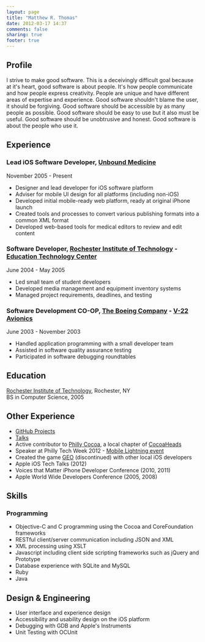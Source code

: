 ```yaml
---
layout: page
title: "Matthew R. Thomas"
date: 2012-03-17 14:37
comments: false
sharing: true
footer: true
---
```

## Profile
I strive to make good software. This is a deceivingly difficult goal because at it's heart, good software is about people. It's how people communicate and how people express creativity. People are unique and have different areas of expertise and experience. Good software shouldn't blame the user, it should be forgiving. Good software should be accessible by as many people as possible. Good software should be easy to use but it also must be useful. Good software should be unobtrusive and honest. Good software is about the people who use it.

## Experience
### Lead iOS Software Developer, [Unbound Medicine][5]
November 2005 - Present  

* Designer and lead developer for iOS software platform
* Adviser for mobile UI design for all platforms (including non-iOS)
* Developed initial mobile-ready web platform, ready at original iPhone launch
* Created tools and processes to convert various publishing formats into a common XML format
* Developed web-based tools for medical editors to review and edit content

### Software Developer, [Rochester Institute of Technology][6] - [Education Technology Center][7]
June 2004 - May 2005  

* Led small team of student developers
* Developed media management and equipment inventory systems
* Managed project requirements, deadlines, and testing

### Software Development CO-OP, [The Boeing Company][8] - [V-22 Avionics][9]
June 2003 - November 2003  

* Handled application programming with a small developer team
* Assisted in software quality assurance testing
* Participated in software debugging roundtables

## Education
[Rochester Institute of Technology][6], Rochester, NY  
BS in Computer Science, 2005

## Other Experience
* [GitHub Projects][10]
* [Talks][13]
* Active contributor to [Philly Cocoa][11], a local chapter of [CocoaHeads][12]
* Speaker at Philly Tech Week 2012 - [Mobile Lightning event][14]
* Created the game [GEO][15] (discontinued) with other local iOS developers
* Apple iOS Tech Talks (2012)
* Voices that Matter iPhone Developer Conference (2010, 2011)
* Apple World Wide Developers Conference (2005, 2008)

## Skills
### Programming
* Objective-C and C programming using the Cocoa and CoreFoundation frameworks 
* RESTful client/server communication including JSON and XML
* XML processing using XSLT
* Javascript including client side scripting frameworks such as jQuery and Prototype
* Database experience with SQLite and MySQL
* Ruby
* Java

## Design & Engineering
* User interface and experience design
* Accessibility and usability design on the iOS platform
* Debugging with GDB and Apple's Instruments
* Unit Testing with OCUnit


[1]:mailto:matt@codecaffeine.com "Mail Me!"
[2]:http://twitter.com/mthomas "Tweet Me!"
[3]:http://codecaffeine.com "Visit my website Code/Caffeine"
[4]:tel:484-474-0046 "Call Me"
[5]:http://www.unboundmedicine.com "Unbound Medicine, Medical Software for Mobile Platforms Including iOS"
[6]:http://www.rit.edu "RIT, My Alma Mater"
[7]:http://www.rit.edu/academicaffairs/etc/ "Education Technology Center at RIT"
[8]:http://www.boeing.com "The Boeing Company"
[9]:http://www.boeing.com/rotorcraft/military/v22/ "Boeing's V-22 Osprey"
[10]:http://github.com/codecaffeine "codecaffeine (Matt Thomas)"
[11]:http://phillycocoa.org "Philly Cocoa, Local Chapter of CocoaHeads"
[12]:http://cocoaheads.org "International Cocoa Programming Club"
[13]:http://speakerdeck.com/u/mthomas "Presentations by mthomas // SpeakerDeck"
[14]:http://codecaffeine.com/blog/2012/04/25/surviving-mobile-constraints-ptw-presentation/ "Surviving Mobile Constraints - Philly Tech Week"
[15]:http://geothegame.com "Global Exercise Operation"
